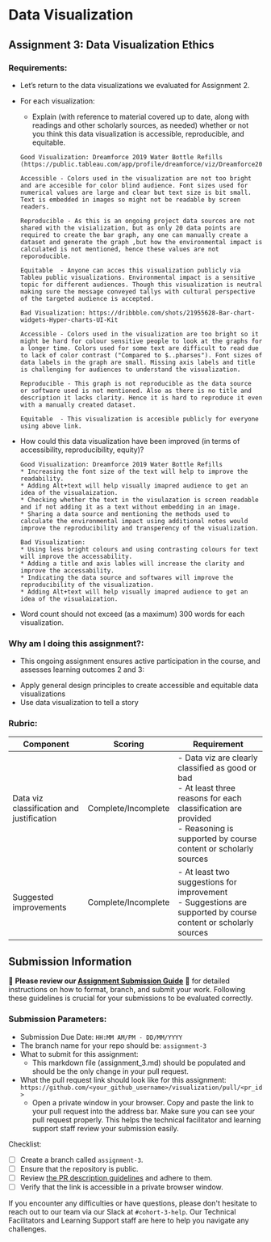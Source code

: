 # Data Visualization

## Assignment 3: Data Visualization Ethics

### Requirements:
- Let’s return to the data visualizations we evaluated for Assignment 2.  
- For each visualization: 
    - Explain (with reference to material covered up to date, along with readings and other scholarly sources, as needed) whether or not you think this data visualization is accessible, reproducible, and equitable. 
    ```
    Good Visualization: Dreamforce 2019 Water Bottle Refills
    (https://public.tableau.com/app/profile/dreamforce/viz/Dreamforce2019WaterBottleRefills/EnvironmentalImpact)

    Accessible - Colors used in the visualization are not too bright and are accesible for color blind audience. Font sizes used for numerical values are large and clear but text size is bit small. Text is embedded in images so might not be readable by screen readers. 

    Reproducible - As this is an ongoing project data sources are not shared with the visialization, but as only 20 data points are required to create the bar graph, any one can manually create a dataset and generate the graph ,but how the environmental impact is calculated is not mentioned, hence these values are not reporoducible. 

    Equitable  - Anyone can acces this visualization publicly via Tableu public visualizations. Environmental impact is a sensitive topic for different audiences. Though this visualization is neutral making sure the message conveyed tallys with cultural perspective of the targeted audience is accepted. 

    Bad Visualization: https://dribbble.com/shots/21955628-Bar-chart-widgets-Hyper-charts-UI-Kit

    Accessible - Colors used in the visualization are too bright so it might be hard for colour sensitive people to look at the graphs for a longer time. Colors used for some text are difficult to read due to lack of color contrast ("Compared to $..pharses"). Font sizes of data labels in the graph are small. Missing axis labels and title is challenging for audiences to understand the visualization.

    Reproducible - This graph is not reproducible as the data source  or software used is not mentioned. Also as there is no title and description it lacks clarity. Hence it is hard to reproduce it even with a manually created dataset.

    Equitable  - This visualization is accesible publicly for everyone using above link. 

    ```
- How could this data visualization have been improved (in terms of accessibility, reproducibility, equity)?  
    ```
    Good Visualization: Dreamforce 2019 Water Bottle Refills
    * Increasing the font size of the text will help to improve the readability.
    * Adding Alt+text will help visually imapred audience to get an idea of the visualaization.
    * Checking whether the text in the visulazation is screen readable and if not adding it as a text without embedding in an image.
    * Sharing a data source and mentioning the methods used to calculate the environmental impact using additional notes would improve the reproducibility and transperency of the visualization.

    Bad Visualization:
    * Using less bright colours and using contrasting colours for text will improve the accessability.
    * Adding a title and axis lables will increase the clarity and improve the accessability. 
    * Indicating the data source and softwares will improve the reproducibility of the visualization. 
    * Adding Alt+text will help visually imapred audience to get an idea of the visualaization.

    ```

- Word count should not exceed (as a maximum) 300 words for each visualization. 

### Why am I doing this assignment?:
- This ongoing assignment ensures active participation in the course, and assesses learning outcomes 2 and 3:  
* Apply general design principles to create accessible and equitable data visualizations
* Use data visualization to tell a story

### Rubric:
| Component               | Scoring   | Requirement                                                 |
|-------------------------|-----------|-------------------------------------------------------------|
| Data viz classification and justification | Complete/Incomplete | - Data viz are clearly classified as good or bad<br />- At least three reasons for each classification are provided<br />- Reasoning is supported by course content or scholarly sources |
| Suggested improvements  | Complete/Incomplete | - At least two suggestions for improvement<br />- Suggestions are supported by course content or scholarly sources |

## Submission Information

🚨 **Please review our [Assignment Submission Guide](https://github.com/UofT-DSI/onboarding/blob/main/onboarding_documents/submissions.md)** 🚨 for detailed instructions on how to format, branch, and submit your work. Following these guidelines is crucial for your submissions to be evaluated correctly.

### Submission Parameters:
* Submission Due Date: `HH:MM AM/PM - DD/MM/YYYY`
* The branch name for your repo should be: `assignment-3`
* What to submit for this assignment:
    * This markdown file (assignment_3.md) should be populated and should be the only change in your pull request.
* What the pull request link should look like for this assignment: `https://github.com/<your_github_username>/visualization/pull/<pr_id>`
    * Open a private window in your browser. Copy and paste the link to your pull request into the address bar. Make sure you can see your pull request properly. This helps the technical facilitator and learning support staff review your submission easily.

Checklist:
- [ ] Create a branch called `assignment-3`.
- [ ] Ensure that the repository is public.
- [ ] Review [the PR description guidelines](https://github.com/UofT-DSI/onboarding/blob/main/onboarding_documents/submissions.md#guidelines-for-pull-request-descriptions) and adhere to them.
- [ ] Verify that the link is accessible in a private browser window.

If you encounter any difficulties or have questions, please don't hesitate to reach out to our team via our Slack at `#cohort-3-help`. Our Technical Facilitators and Learning Support staff are here to help you navigate any challenges.
